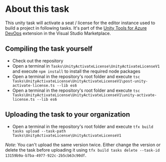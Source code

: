 # About this task

This unity task will activate a seat / license for the editor instance used to build a project in following tasks.
It's part of the [Unity Tools for Azure DevOps](https://marketplace.visualstudio.com/items?itemName=DinomiteStudios.64e90d50-a9c0-11e8-a356-d3eab7857116) extension in the Visual Studio Marketplace.

## Compiling the task yourself

- Check out the repository
- Open a terminal in `Tasks\UnityActivateLicense\UnityActivateLicenseV1` and execute `npm install` to install the required node packages
- Open a terminal in the repository's root folder and execute `tsc Tasks\UnityActivateLicense\UnityActivateLicenseV1\post-unity-activate-license.ts --lib es6`
- Open a terminal in the repository's root folder and execute `tsc Tasks\UnityActivateLicense\UnityActivateLicenseV1\unity-activate-license.ts --lib es6`

## Uploading the task to your organization

- Open a terminal in the repository's root folder and execute `tfx build tasks upload --task-path Tasks\UnityActivateLicense\UnityActivateLicenseV1`

*Note*: You can't upload the same version twice. Either change the version or delete the task before uploading it using `tfx build tasks delete --task-id 13159b9a-b7ba-4977-922c-2b5cb63c90df`.